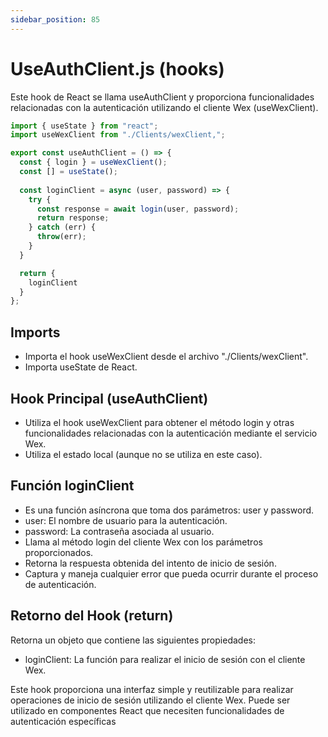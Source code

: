 ```yaml
---
sidebar_position: 85
---
```


# UseAuthClient.js (hooks)

Este hook de React se llama useAuthClient y proporciona funcionalidades relacionadas con la autenticación utilizando el cliente Wex (useWexClient).

```js 
import { useState } from "react";
import useWexClient from "./Clients/wexClient,";

export const useAuthClient = () => {
  const { login } = useWexClient();
  const [] = useState();
  
  const loginClient = async (user, password) => {
    try {
      const response = await login(user, password);
      return response;
    } catch (err) {
      throw(err);
    }
  }

  return {
    loginClient
  }
};
```

## Imports

- Importa el hook useWexClient desde el archivo "./Clients/wexClient".
- Importa useState de React.

## Hook Principal (useAuthClient)

- Utiliza el hook useWexClient para obtener el método login y otras funcionalidades relacionadas con la autenticación mediante el servicio Wex.
- Utiliza el estado local (aunque no se utiliza en este caso).

## Función loginClient

- Es una función asíncrona que toma dos parámetros: user y password.
- user: El nombre de usuario para la autenticación.
- password: La contraseña asociada al usuario.
- Llama al método login del cliente Wex con los parámetros proporcionados.
- Retorna la respuesta obtenida del intento de inicio de sesión.
- Captura y maneja cualquier error que pueda ocurrir durante el proceso de autenticación.

## Retorno del Hook (return)

Retorna un objeto que contiene las siguientes propiedades:
- loginClient: La función para realizar el inicio de sesión con el cliente Wex.

Este hook proporciona una interfaz simple y reutilizable para realizar operaciones de inicio de sesión utilizando el cliente Wex. Puede ser utilizado en componentes React que necesiten funcionalidades de autenticación específicas